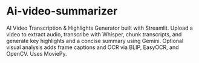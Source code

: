 # Ai-video-summarizer
AI Video Transcription &amp; Highlights Generator built with Streamlit. Upload a video to extract audio, transcribe with Whisper, chunk transcripts, and generate key highlights and a concise summary using Gemini. Optional visual analysis adds frame captions and OCR via BLIP, EasyOCR, and OpenCV. Uses MoviePy.
